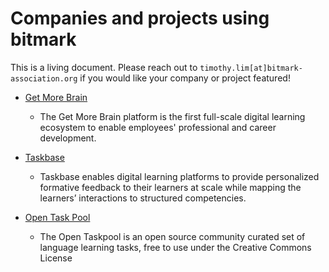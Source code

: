 # Companies and projects using bitmark 

This is a living document. Please reach out to `timothy.lim[at]bitmark-association.org` if you would like your company or project featured!

- [Get More Brain](https://about.getmorebrain.com)
  - The Get More Brain platform is the first full-scale digital learning ecosystem to enable employees' professional and career development.

- [Taskbase](https://www.taskbase.com/)
  - Taskbase enables digital learning platforms to provide personalized formative feedback to their learners at scale while mapping the learners’ interactions to structured competencies. 

- [Open Task Pool](https://github.com/taskbase/open-taskpool) 
  - The Open Taskpool is an open source community curated set of language learning tasks, free to use under the Creative Commons License 

